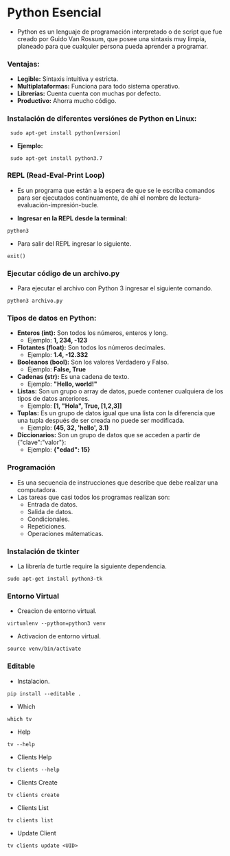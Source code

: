  # Python Esencial

 * Python es un lenguaje de programación interpretado o de script que fue creado por Guido Van Rossum, que posee una sintaxis muy limpia, planeado para que cualquier persona pueda aprender a programar.
 
 ### Ventajas:
 * **Legible:** Sintaxis intuitiva y estricta.
 * **Multiplataformas:** Funciona para todo sistema operativo.
 * **Librerías:** Cuenta cuenta con muchas por defecto.
 * **Productivo:** Ahorra mucho código.

 ### Instalación de diferentes versiónes de Python en Linux:
 
```
 sudo apt-get install python[version]
```
* **Ejemplo:**
```
 sudo apt-get install python3.7
```

### REPL (Read-Eval-Print Loop)
* Es un programa que están a la espera de que se le escriba comandos para ser ejecutados continuamente, de ahí el nombre de lectura-evaluación-impresión-bucle.

* **Ingresar en la REPL desde la terminal:**

```
python3
```

* Para salir del REPL ingresar lo siguiente.
```
exit()
```

### Ejecutar código de un archivo.py
* Para ejecutar el archivo con Python 3 ingresar el siguiente comando.
```
python3 archivo.py
```

### Tipos de datos en Python:
* **Enteros (int):** Son todos los números, enteros y long.
    + Ejemplo: **1, 234, -123**
* **Flotantes (float):** Son todos los números decimales.
    + Ejemplo: **1.4, -12.332**
* **Booleanos (bool):** Son los valores Verdadero y Falso.
    + Ejemplo: **False, True**
* **Cadenas (str):** Es una cadena de texto. 
    + Ejemplo: **"Hello, world!"**
* **Listas:** Son un grupo o array de datos, puede contener cualquiera de los tipos de datos anteriores.
    + Ejemplo: **[1, "Hola", True, [1,2,3]]**
* **Tuplas:** Es un grupo de datos igual que una lista con la diferencia que una tupla después de ser creada no puede ser modificada.
    * Ejemplo: **(45, 32, 'hello', 3.1)**
* **Diccionarios:** Son un grupo de datos que se acceden a partir de {"clave":"valor"}:
    + Ejemplo: **{"edad": 15}**


### Programación
* Es una secuencia de instrucciones que describe que debe realizar una computadora.
* Las tareas que casi todos los programas realizan son:
    + Entrada de datos.
    + Salida de datos.
    + Condicionales.
    + Repeticiones.
    + Operaciones mátematicas.


### Instalación de tkinter
* La librería de turtle require la siguiente dependencia.
```
sudo apt-get install python3-tk 
``` 


### Entorno Virtual
* Creacion de entorno virtual.
```
virtualenv --python=python3 venv 
``` 

* Activacion de entorno virtual.
```
source venv/bin/activate 
``` 

### Editable
* Instalacion.
```
pip install --editable . 
``` 

* Which
```
which tv 
``` 

* Help
```
tv --help 
``` 

* Clients Help
```
tv clients --help  
``` 

* Clients Create
```
tv clients create  
``` 

* Clients List
```
tv clients list  
``` 

* Update Client
```
tv clients update <UID>  
``` 
